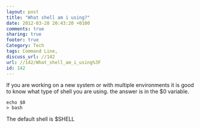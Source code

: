 ```yaml
---
layout: post
title: "What shell am i using?"
date: 2012-03-28 20:43:20 +0100 
comments: true
sharing: true
footer: true
Category: Tech
tags: Command Line,
discuss_url: //142
url: //142/What_shell_am_i_using%3F
id: 142
---
```

If you are working on a new system or with multiple environments it is good to know what type of shell you are using. the answer is in the $0 variable.

    echo $0
    > bash

The default shell is $SHELL

